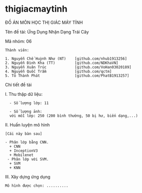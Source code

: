 # thigiacmaytinh
ĐỒ ÁN MÔN HỌC THỊ GIÁC MÁY TÍNH

Tên đề tài: Ứng Dụng Nhận Dạng Trái Cây

Mã nhóm: 06

    Thành viên: 
  
    1. Nguyễn Chế Huỳnh Như (NT)    [github.com/nhub1913256]
    2. Nguyễn Đình Kha (TT)         [github.com/NDKhaVN]
    3. Nguyễn Xuân Trúc             [github.com/VoHan03020189]
    4. Nguyễn Quốc Trầm             [github.com/qctm]
    5. Tô Thành Phát                [github.com/PhatB1913257]

Chi tiết đề tài

  I. Thu thập dữ liệu:
  
      - Số lượng lớp: 11
    
      - Số lượng ảnh:
      với mỗi lớp: 250 (200 bình thường, 50 bị hư, biến dạng,...)

    
  II. Huấn luyện mô hình
  
    [Cái này bàn sau]
    
    - Phân lớp bằng CNN.
      + CNN
      + InceptionV3
      + Mobilenet 
     - Phân lớp với SVM.
      + SVM
      + KNN
    
  III. Xây dựng ứng dụng
  
    Mô hình được chọn: ..........
  
    
